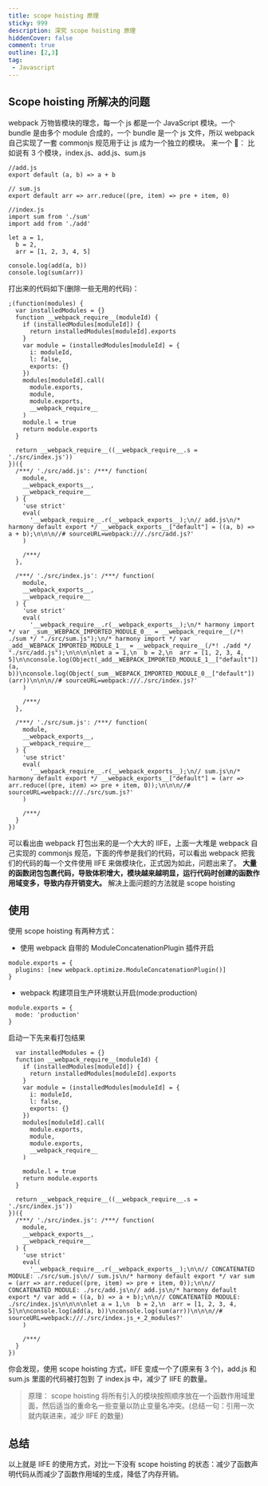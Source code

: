 ```yaml
---
title: scope hoisting 原理
sticky: 999
description: 深究 scope hoisting 原理
hiddenCover: false
comment: true
outline: [2,3]
tag:
 - Javascript
---
```

## Scope hoisting 所解决的问题
webpack 万物皆模块的理念，每一个 js 都是一个 JavaScript 模块。一个 bundle 是由多个 module 合成的，一个 bundle 是一个 js 文件，所以 webpack 自己实现了一套 commonjs 规范用于让 js 成为一个独立的模块。
来一个 🌰：
比如说有 3 个模块，index.js、add.js、sum.js
```
//add.js
export default (a, b) => a + b
```
```
// sum.js
export default arr => arr.reduce((pre, item) => pre + item, 0)
```
```
//index.js
import sum from './sum'
import add from './add'

let a = 1,
  b = 2,
  arr = [1, 2, 3, 4, 5]

console.log(add(a, b))
console.log(sum(arr))
```
打出来的代码如下(删除一些无用的代码)：
```
;(function(modules) {
  var installedModules = {}
  function __webpack_require__(moduleId) {
    if (installedModules[moduleId]) {
      return installedModules[moduleId].exports
    }
    var module = (installedModules[moduleId] = {
      i: moduleId,
      l: false,
      exports: {}
    })
    modules[moduleId].call(
      module.exports,
      module,
      module.exports,
      __webpack_require__
    )
    module.l = true
    return module.exports
  }

  return __webpack_require__((__webpack_require__.s = './src/index.js'))
})({
  /***/ './src/add.js': /***/ function(
    module,
    __webpack_exports__,
    __webpack_require__
  ) {
    'use strict'
    eval(
      '__webpack_require__.r(__webpack_exports__);\n// add.js\n/* harmony default export */ __webpack_exports__["default"] = ((a, b) => a + b);\n\n\n//# sourceURL=webpack:///./src/add.js?'
    )

    /***/
  },

  /***/ './src/index.js': /***/ function(
    module,
    __webpack_exports__,
    __webpack_require__
  ) {
    'use strict'
    eval(
      '__webpack_require__.r(__webpack_exports__);\n/* harmony import */ var _sum__WEBPACK_IMPORTED_MODULE_0__ = __webpack_require__(/*! ./sum */ "./src/sum.js");\n/* harmony import */ var _add__WEBPACK_IMPORTED_MODULE_1__ = __webpack_require__(/*! ./add */ "./src/add.js");\n\n\n\nlet a = 1,\n  b = 2,\n  arr = [1, 2, 3, 4, 5]\n\nconsole.log(Object(_add__WEBPACK_IMPORTED_MODULE_1__["default"])(a, b))\nconsole.log(Object(_sum__WEBPACK_IMPORTED_MODULE_0__["default"])(arr))\n\n\n//# sourceURL=webpack:///./src/index.js?'
    )

    /***/
  },

  /***/ './src/sum.js': /***/ function(
    module,
    __webpack_exports__,
    __webpack_require__
  ) {
    'use strict'
    eval(
      '__webpack_require__.r(__webpack_exports__);\n// sum.js\n/* harmony default export */ __webpack_exports__["default"] = (arr => arr.reduce((pre, item) => pre + item, 0));\n\n\n//# sourceURL=webpack:///./src/sum.js?'
    )

    /***/
  }
})
```
可以看出由 webpack 打包出来的是一个大大的 IIFE，上面一大堆是 webpack 自己实现的 commonjs 规范，下面的传参是我们的代码，可以看出 webpack 把我们的代码的每一个文件使用 IIFE 来做模块化，正式因为如此，问题出来了。
**大量的函数闭包包裹代码，导致体积增大，模块越来越明显，运行代码时创建的函数作用域变多，导致内存开销变大。**
解决上面问题的方法就是 scope hoisting

## 使用
使用 scope hoisting 有两种方式：
- 使用 webpack 自带的 ModuleConcatenationPlugin 插件开启
```
module.exports = {
  plugins: [new webpack.optimize.ModuleConcatenationPlugin()]
}
```
- webpack 构建项目生产环境默认开启(mode:production)
```
module.exports = {
  mode: 'production'
}
```
启动一下先来看打包结果

```;(function(modules) {
  var installedModules = {}
  function __webpack_require__(moduleId) {
    if (installedModules[moduleId]) {
      return installedModules[moduleId].exports
    }
    var module = (installedModules[moduleId] = {
      i: moduleId,
      l: false,
      exports: {}
    })
    modules[moduleId].call(
      module.exports,
      module,
      module.exports,
      __webpack_require__
    )

    module.l = true
    return module.exports
  }

  return __webpack_require__((__webpack_require__.s = './src/index.js'))
})({
  /***/ './src/index.js': /***/ function(
    module,
    __webpack_exports__,
    __webpack_require__
  ) {
    'use strict'
    eval(
      '__webpack_require__.r(__webpack_exports__);\n\n// CONCATENATED MODULE: ./src/sum.js\n// sum.js\n/* harmony default export */ var sum = (arr => arr.reduce((pre, item) => pre + item, 0));\n\n// CONCATENATED MODULE: ./src/add.js\n// add.js\n/* harmony default export */ var add = ((a, b) => a + b);\n\n// CONCATENATED MODULE: ./src/index.js\n\n\n\nlet a = 1,\n  b = 2,\n  arr = [1, 2, 3, 4, 5]\n\nconsole.log(add(a, b))\nconsole.log(sum(arr))\n\n\n//# sourceURL=webpack:///./src/index.js_+_2_modules?'
    )

    /***/
  }
})

```

你会发现，使用 scope hoisting 方式，IIFE 变成一个了(原来有 3 个)，add.js 和 sum.js 里面的代码被打包到 了 index.js 中，减少了 IIFE 的数量。

>原理： scope hoisting 将所有引入的模块按照顺序放在一个函数作用域里面，然后适当的重命名一些变量以防止变量名冲突。(总结一句：引用一次就内联进来，减少 IIFE 的数量)


## 总结
以上就是 IIFE 的使用方式，对比一下没有 scope hoisting 的状态：减少了函数声明代码从而减少了函数作用域的生成，降低了内存开销。